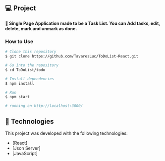 ## 💻 Project

#### 🚀  Single Page Application made to be a Task List. You can Add tasks, edit, delete, mark and unmark as done.

### How to Use

```bash
# Clone this repository
$ git clone https://github.com/TavaresLuc/ToDoList-React.git

# Go into the repository
$ cd ToDoList/todo

# Install dependencies
$ npm install

# Run
$ npm start

# running on http://localhost:3000/
```
## 🚀 Technologies

This project was developed with the following technologies:

- [React]
- [Json Server]
- [JavaScript]
